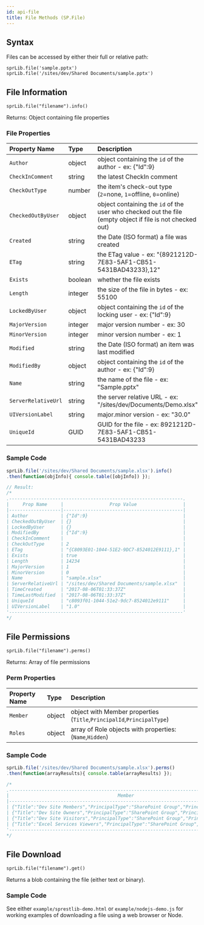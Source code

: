 ```yaml
---
id: api-file
title: File Methods (SP.File)
---
```


## Syntax
Files can be accessed by either their full or relative path:  

`sprLib.file('sample.pptx')`  
`sprLib.file('/sites/dev/Shared Documents/sample.pptx')`  



## File Information
`sprLib.file("filename").info()`

Returns: Object containing file properties

### File Properties
| Property Name          | Type     | Description                                                      |
| :--------------------- | :------- | :--------------------------------------------------------------- |
| `Author`               | object   | object containing the `id` of the author - ex: {"Id":9}          |
| `CheckInComment`       | string   | the latest CheckIn comment                                       |
| `CheckOutType`         | number   | the item's check-out type (`2`=none, `1`=offline, `0`=online)    |
| `CheckedOutByUser`     | object   | object containing the `id` of the user who checked out the file (empty object if file is not checked out) |
| `Created`              | string   | the Date (ISO format) a file was created                         |
| `ETag`                 | string   | the ETag value - ex: "{8921212D-7E83-5AF1-CB51-5431BAD43233},12" |
| `Exists`               | boolean  | whether the file exists                                          |
| `Length`               | integer  | the size of the file in bytes - ex: 55100                        |
| `LockedByUser`         | object   | object containing the `id` of the locking user - ex: {"Id":9}    |
| `MajorVersion`         | integer  | major version number - ex: 30                                    |
| `MinorVersion`         | integer  | minor version number - ex: 1                                     |
| `Modified`             | string   | the Date (ISO format) an item was last modified                  |
| `ModifiedBy`           | object   | object containing the `id` of the author - ex: {"Id":9}          |
| `Name`                 | string   | the name of the file - ex: "Sample.pptx"                         |
| `ServerRelativeUrl`    | string   | the server relative URL - ex: "/sites/dev/Documents/Demo.xlsx"   |
| `UIVersionLabel`       | string   | major.minor version - ex: "30.0"                                 |
| `UniqueId`             | GUID     | GUID for the file - ex: 8921212D-7E83-5AF1-CB51-5431BAD43233     |

### Sample Code
```javascript
sprLib.file('/sites/dev/Shared Documents/sample.xlsx').info()
.then(function(objInfo){ console.table([objInfo]) });

// Result:
/*
.----------------------------------------------------------------.
|     Prop Name     |                 Prop Value                 |
|-------------------|--------------------------------------------|
| Author            | {"Id":9}                                   |
| CheckedOutByUser  | {}                                         |
| LockedByUser      | {}                                         |
| ModifiedBy        | {"Id":9}                                   |
| CheckInComment    |                                            |
| CheckOutType      | 2                                          |
| ETag              | "{C8093E01-1044-51E2-9DC7-8524012E9111},1" |
| Exists            | true                                       |
| Length            | 14234                                      |
| MajorVersion      | 1                                          |
| MinorVersion      | 0                                          |
| Name              | "sample.xlsx"                              |
| ServerRelativeUrl | "/sites/dev/Shared Documents/sample.xlsx"  |
| TimeCreated       | "2017-08-06T01:33:37Z"                     |
| TimeLastModified  | "2017-08-06T01:33:37Z"                     |
| UniqueId          | "c8093f01-1044-51e2-9dc7-8524012e9111"     |
| UIVersionLabel    | "1.0"                                      |
'----------------------------------------------------------------'
*/
```



## File Permissions
`sprLib.file("filename").perms()`

Returns: Array of file permissions

### Perm Properties
| Property Name    | Type     | Description                                                           |
| :--------------- | :------- | :-------------------------------------------------------------------- |
| `Member`         | object   | object with Member properties (`Title`,`PrincipalId`,`PrincipalType`) |
| `Roles`          | object   | array of Role objects with properties: (`Name`,`Hidden`)              |

### Sample Code
```javascript
sprLib.file('/sites/dev/Shared Documents/sample.xlsx').perms()
.then(function(arrayResults){ console.table(arrayResults) });

/*
.-----------------------------------------------------------------------------------------------------------------------------------------------------------.
|                                        Member                                         |                               Roles                               |
|---------------------------------------------------------------------------------------|-------------------------------------------------------------------|
| {"Title":"Dev Site Members","PrincipalType":"SharePoint Group","PrincipalId":8}       | [{"Hidden":false,"Name":"Design"},{"Hidden":false,"Name":"Edit"}] |
| {"Title":"Dev Site Owners","PrincipalType":"SharePoint Group","PrincipalId":6}        | [{"Hidden":false,"Name":"Full Control"}]                          |
| {"Title":"Dev Site Visitors","PrincipalType":"SharePoint Group","PrincipalId":7}      | [{"Hidden":false,"Name":"Read"}]                                  |
| {"Title":"Excel Services Viewers","PrincipalType":"SharePoint Group","PrincipalId":5} | [{"Hidden":false,"Name":"View Only"}]                             |
'-----------------------------------------------------------------------------------------------------------------------------------------------------------'
*/
```



## File Download
`sprLib.file("filename").get()`

Returns a blob containing the file (either text or binary).

### Sample Code
See either `example/sprestlib-demo.html` or `example/nodejs-demo.js` for working examples of downloading a file using a web browser or Node.

